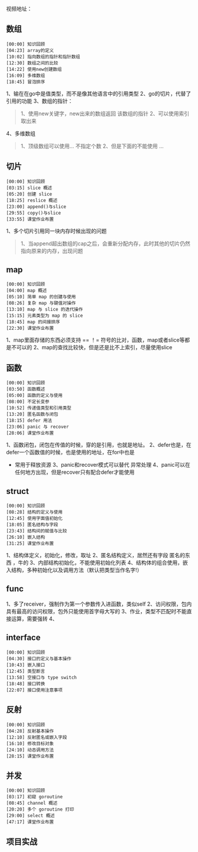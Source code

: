 
视频地址：

## 数组
```
[00:00] 知识回顾
[04:23] array的定义
[10:02] 指向数组的指针和指针数组
[12:30] 数组之间的比较
[14:22] 使用new创建数组
[16:09] 多维数组
[18:45] 冒泡排序
```
1、输在在go中是值类型，而不是像其他语言中的引用类型
2、go的切片，代替了引用的功能
3、数组的指针：
>1、使用new关键字，new出来的数组返回 该数组的指针
>2、可以使用索引取出来

4、多维数组
>1、顶级数组可以使用... 不指定个数
>2、但是下面的不能使用 ...




## 切片
```
[00:00] 知识回顾
[03:15] slice 概述
[05:20] 创建 slice
[18:25] reslice 概述
[23:00] append()与slice
[29:55] copy()与slice
[33:55] 课堂作业布置
```

1、多个切片引用同一块内存时候出现的问题
> 1、当append超出数组的cap之后，会重新分配内存，此时其他的切片仍然指向原来的内存，出现问题


## map
```
[00:00] 知识回顾
[04:00] map 概述
[05:10] 简单 map 的创建与使用
[08:26] 复杂 map 与键值对操作
[13:10] map 与 slice 的迭代操作
[15:15] 元素类型为 map 的 slice
[18:45] map 的间接排序
[22:30] 课堂作业布置
```

1、map里面存储的东西必须支持 == ！= 符号的比对，函数，map或者slice等都是不可以的
2、map的查找比较快，但是还是比不上索引，尽量使用slice



## 函数
```
[00:00] 知识回顾
[03:50] 函数概述
[05:00] 函数的定义与使用
[08:00] 不定长变参
[10:52] 传递值类型和引用类型
[13:20] 匿名函数与闭包
[18:15] defer 用法
[23:06] panic 与 recover
[28:06] 课堂作业布置
```

1、函数闭包，闭包在传值的时候，穿的是引用，也就是地址。
2、defer也是，在defer一个函数值的时候，也是使用的地址，在for中也是
- 常用于释放资源
3、panic和recover模式可以替代 异常处理
4、panic可以在任何地方出现，但是recover只有配合defer才能使用


## struct

```
[00:00] 知识回顾
[08:28] 结构的定义与使用
[12:45] 使用字面值初始化
[18:05] 匿名结构与字段
[23:43] 结构间的赋值与比较
[26:10] 嵌入结构
[31:25] 课堂作业布置
```

1、结构体定义，初始化，修改，取址
2、匿名结构定义，居然还有字段 匿名的东西 ，牛的
3、内部结构初始化，不能使用初始化列表
4、结构体的组合使用，嵌入结构，多种初始化以及调用方法（默认把类型当作名字!）





## func
1、多了receiver，强制作为第一个参数传入进函数，类似self
2、访问权限，包内具有最高的访问权限，包外只能使用首字母大写的
3、作业，类型不匹配时不能直接运算，需要强转
4、



## interface
```
[00:00] 知识回顾
[04:30] 接口的定义与基本操作
[10:43] 嵌入接口
[12:45] 类型断言
[13:58] 空接口与 type switch
[18:48] 接口转换
[22:07] 接口使用注意事项
```



## 反射
```
[00:00] 知识回顾
[04:28] 反射基本操作
[12:10] 反射匿名或嵌入字段
[16:10] 修改目标对象
[24:10] 动态调用方法
[28:15] 课堂作业布置
```



## 并发
```
[00:00] 知识回顾
[03:17] 初窥 goroutine
[08:45] channel 概述
[20:20] 多个 goroutine 打印
[29:00] select 概述
[47:17] 课堂作业布置
```



## 项目实战
